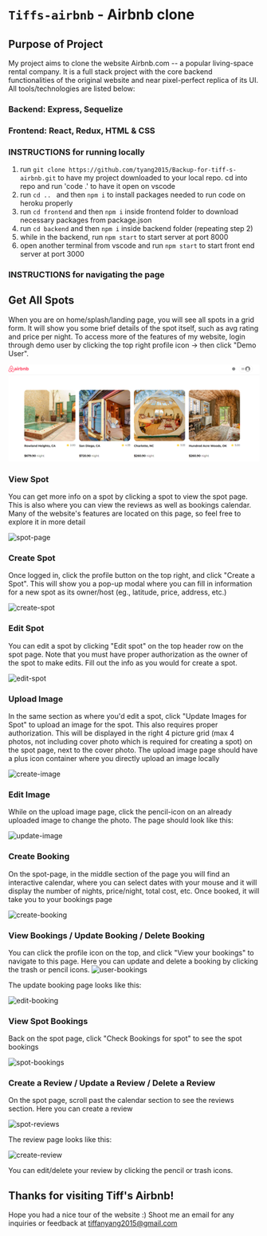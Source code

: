 # `Tiffs-airbnb` - Airbnb clone

## Purpose of Project

My project aims to clone the website Airbnb.com -- a popular living-space rental company. It is a full stack project with the core backend functionalities of the original website and near pixel-perfect replica of its UI. All tools/technologies are listed below:

### Backend: Express, Sequelize
### Frontend: React, Redux, HTML & CSS

### INSTRUCTIONS for running locally

1. run ```git clone https://github.com/tyang2015/Backup-for-tiff-s-airbnb.git``` to have my project downloaded to your local repo. cd into repo and run 'code .' to have it open on vscode
2. run ```cd .. ``` and then ```npm i``` to install packages needed to run code on heroku properly
3. run ```cd frontend``` and then ```npm i``` inside frontend folder to download necessary packages from package.json
4. run ```cd backend``` and then ```npm i``` inside backend folder (repeating step 2)
5. while in the backend, run ```npm start``` to start server at port 8000
6. open another terminal from vscode and run ```npm start``` to start front end server at port 3000

### INSTRUCTIONS for navigating the page
## Get All Spots
When you are on home/splash/landing page, you will see all spots in a grid form. It will show you some brief details of the spot itself, such as avg rating and price per night. To access more of the features of my website, login through demo user by clicking the top right profile icon -> then click "Demo User".

![spots-images](./images/get-spots.png)

### View Spot
You can get more info on a spot by clicking a spot to view the spot page. This is also where you can view the reviews as well as bookings calendar. Many of the website's features are located on this page, so feel free to explore it in more detail

![spot-page](./images/get-spot-page.png)

### Create Spot
Once logged in, click the profile button on the top right, and click "Create a Spot". This will show you a pop-up modal where you can fill in information for a new spot as its owner/host (eg., latitude, price, address, etc.)

![create-spot](./images/create-spot.png)

### Edit Spot
You can edit a spot by clicking "Edit spot" on the top header row on the spot page. Note that you must have proper authorization as the owner of the spot to make edits. Fill out the info as you would for create a spot.

![edit-spot](./images/edit-spot.png)

### Upload Image
In the same section as where you'd edit a spot, click "Update Images for Spot" to upload an image for the spot. This also requires proper authorization. This will be displayed in the right 4 picture grid (max 4 photos, not including cover photo which is required for creating a spot) on the spot page, next to the cover photo. The upload image page should have a plus icon container where you directly upload an image locally

![create-image](./images/create-image.png)


### Edit Image
While on the upload image page, click the pencil-icon on an already uploaded image to change the photo. The page should look like this: 

![update-image](./images/update-image.png)

### Create Booking
On the spot-page, in the middle section of the page you will find an interactive calendar, where you can select dates with your mouse and it will display the number of nights, price/night, total cost, etc. Once booked, it will take you to your bookings page

![create-booking](./images/create-booking.png)

### View Bookings / Update Booking / Delete Booking
You can click the profile icon on the top, and click "View your bookings" to navigate to this page. Here you can update and delete a booking by clicking the trash or pencil icons.
![user-bookings](./images/userbookings.png)

The update booking page looks like this: 

![edit-booking](./images/edit-booking.png)

### View Spot Bookings
Back on the spot page, click "Check Bookings for spot" to see the spot bookings

![spot-bookings](./images/spot-bookings.png)


### Create a Review / Update a Review / Delete a Review
On the spot page, scroll past the calendar section to see the reviews section. Here you can create a review

![spot-reviews](./images/edit-review.png)

The review page looks like this: 

![create-review](./images/create-review.png)

You can edit/delete your review by clicking the pencil or trash icons.

## Thanks for visiting Tiff's Airbnb!
Hope you had a nice tour of the website :) Shoot me an email for any inquiries or feedback at tiffanyang2015@gmail.com

